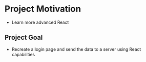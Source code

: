 # Project Motivation
- Learn more advanced React
## Project Goal
- Recreate a login page and send the data to a server using React capabilities 